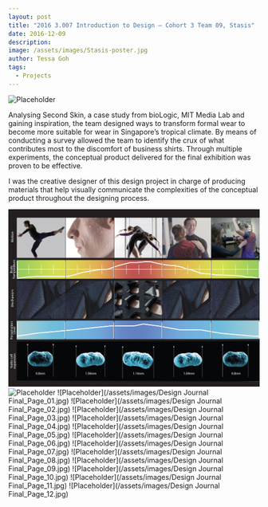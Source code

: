 ```yaml
---
layout: post
title: "2016 3.007 Introduction to Design – Cohort 3 Team 09, Stasis"
date: 2016-12-09
description:
image: /assets/images/Stasis-poster.jpg
author: Tessa Goh
tags:
  - Projects
---
```


![Placeholder](/assets/images/Stasis-poster.jpg)

Analysing Second Skin, a case study from bioLogic, MIT Media Lab and gaining inspiration, the team designed ways to transform formal wear to become more suitable for wear in Singapore’s tropical climate. By means of conducting a survey allowed the team to identify the crux of what contributes most to the discomfort of business shirts. Through multiple experiments, the conceptual product delivered for the final exhibition was proven to be effective.

I was the creative designer of this design project in charge of producing materials that help visually communicate the complexities of the conceptual product throughout the designing process.

![Placeholder](/assets/images/Stasis-montage.jpg)
![Placeholder](/assets/images/Stasis-Site-Analysis.jpg)
![Placeholder](/assets/images/Design Journal Final_Page_01.jpg)
![Placeholder](/assets/images/Design Journal Final_Page_02.jpg)
![Placeholder](/assets/images/Design Journal Final_Page_03.jpg)
![Placeholder](/assets/images/Design Journal Final_Page_04.jpg)
![Placeholder](/assets/images/Design Journal Final_Page_05.jpg)
![Placeholder](/assets/images/Design Journal Final_Page_06.jpg)
![Placeholder](/assets/images/Design Journal Final_Page_07.jpg)
![Placeholder](/assets/images/Design Journal Final_Page_08.jpg)
![Placeholder](/assets/images/Design Journal Final_Page_09.jpg)
![Placeholder](/assets/images/Design Journal Final_Page_10.jpg)
![Placeholder](/assets/images/Design Journal Final_Page_11.jpg)
![Placeholder](/assets/images/Design Journal Final_Page_12.jpg)
